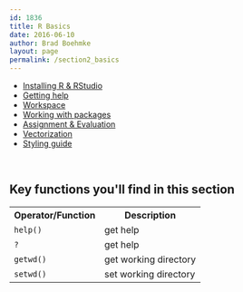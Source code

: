 ```yaml
---
id: 1836
title: R Basics
date: 2016-06-10
author: Brad Boehmke
layout: page
permalink: /section2_basics
---
```


* [Installing R & RStudio](installation)
* [Getting help](getting_help)
* [Workspace](workspace)
* [Working with packages](packages)
* [Assignment & Evaluation](assignment)
* [Vectorization](vectorization)
* [Styling guide](style)

<br>

## Key functions you'll find in this section

<table class="w3-table-all" style="width:100%">
<tr>
	<th>Operator/Function</th>
	<th>Description</th>
</tr>
<tr>
	<td><code>help()</code></td>
	<td>get help</td>
</tr>
<tr>
	<td><code>?</code></td>
	<td>get help</td>
</tr>
<tr>
	<td><code>getwd()</code></td>
	<td>get working directory</td>
</tr>
<tr>
	<td><code>setwd()</code></td>
	<td>set working directory</td>
</tr>
</table>
